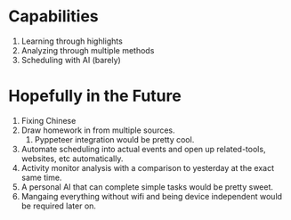 # Capabilities

1. Learning through highlights
2. Analyzing through multiple methods
3. Scheduling with AI (barely)

# Hopefully in the Future

1. Fixing Chinese
2. Draw homework in from multiple sources.
   1. Pyppeteer integration would be pretty cool.
3. Automate scheduling into actual events and open up related-tools, websites, etc automatically.
4. Activity monitor analysis with a comparison to yesterday at the exact same time.
5. A personal AI that can complete simple tasks would be pretty sweet.
6. Mangaing everything without wifi and being device independent would be required later on.